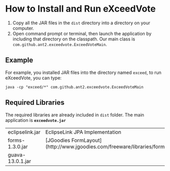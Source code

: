 How to Install and Run eXceedVote
=================================

1. Copy all the JAR files in the `dist` directory into a directory on your computer.
2. Open command prompt or terminal, then launch the application by including that directory on the classpath. Our main class is `com.github.ant2.exceedvote.ExceedVoteMain`.

Example
-------

For example, you installed JAR files into the directory named `exceed`, to run eXceedVote, you can type:

    java -cp "exceed/*" com.github.ant2.exceedvote.ExceedVoteMain


Required Libraries
------------------
The required libraries are already included in `dist` folder. The main application is __`exceedvote.jar`__

<table>
    <tr><td>eclipselink.jar     <td>EclipseLink JPA Implementation
    <tr><td>forms-1.3.0.jar     <td>[JGoodies FormLayout](http://www.jgoodies.com/freeware/libraries/forms/)
    <tr><td>guava-13.0.1.jar
</table>
